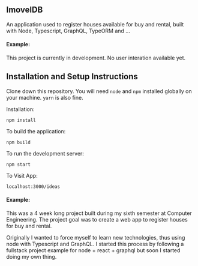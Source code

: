 ## ImovelDB

An application used to register houses available for buy and rental, built with Node, Typescript, GraphQL, TypeORM and ...

#### Example:

This project is currently in development. No user interation available yet.

## Installation and Setup Instructions

Clone down this repository. You will need `node` and `npm` installed globally on your machine. `yarn` is also fine.  

Installation:

`npm install`  

To build the application:  

`npm build` 

To run the development server:  

`npm start`  

To Visit App:

`localhost:3000/ideas`  

#### Example:  

This was a 4 week long project built during my sixth semester at Computer Engineering. The project goal was to create a web app to register houses for buy and rental.

Originally I wanted to force myself to learn new technologies, thus using node with Typescript and GraphQL. I started this process by following a fullstack project example for node + react + graphql but soon I started doing my own thing.  
